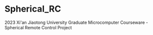 # Spherical_RC
2023 Xi'an Jiaotong University Graduate Microcomputer Courseware - Spherical Remote Control Project
